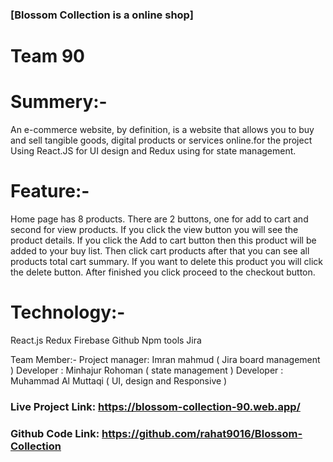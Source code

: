 ### [Blossom Collection is a online shop]
# Team 90
# Summery:-
An e-commerce website, by definition, is a website that allows you to buy and sell tangible goods, digital products or services online.for the project Using React.JS for UI design and Redux using for state management. 

# Feature:- 
Home page has 8 products.
There are 2 buttons, one for add to cart and second for view products.
If you click the view button you will see the product details. 
If you click the Add to cart button then this product will be added to your buy list. 
Then click cart products after that you can see all products total cart summary.
If you want to delete this product you will click the delete button.
After finished you click proceed to the checkout button.

# Technology:- 
React.js 
Redux
Firebase
Github
Npm tools
Jira

Team Member:-
	Project manager: Imran mahmud ( Jira board management )
	Developer : Minhajur Rohoman ( state management  )
	Developer : Muhammad Al Muttaqi ( UI, design and Responsive )

### Live Project Link: https://blossom-collection-90.web.app/
### Github Code Link: https://github.com/rahat9016/Blossom-Collection

